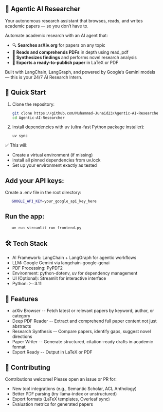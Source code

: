 ## 🧠 Agentic AI Researcher

Your autonomous research assistant that browses, reads, and writes academic papers — so you don’t have to.

Automate academic research with an AI agent that:

- 🔍 **Searches arXiv.org** for papers on any topic
- 📖 **Reads and comprehends PDFs** in depth using read_pdf
- 🧪 **Synthesizes findings** and performs novel research analysis
- 📄 **Exports a ready-to-publish paper** in LaTeX or PDF

Built with LangChain, LangGraph, and powered by Google’s Gemini models — this is your 24/7 AI Research Intern.

## 🚀 Quick Start

1. Clone the repository:

   ```bash
   git clone https://github.com/Muhammad-Junaid23/Agentic-AI-Researcher.git
   cd Agentic-AI-Researcher
   ```

2. Install dependencies with uv (ultra-fast Python package installer):

   ```bash
   uv sync
   ```

✅ This will:

- Create a virtual environment (if missing)
- Install all pinned dependencies from uv.lock
- Set up your environment exactly as tested

## Add your API keys:

Create a .env file in the root directory:

```bash
   GOOGLE_API_KEY=your_google_api_key_here
```

## Run the app:

```bash
   uv run streamlit run frontend.py
```

## 🛠️ Tech Stack

- AI Framework: LangChain + LangGraph for agentic workflows
- LLM: Google Gemini via langchain-google-genai
- PDF Processing: PyPDF2
- Environment: python-dotenv, uv for dependency management
- UI (Optional): Streamlit for interactive interface
- Python: >=3.11

## 🎯 Features

- arXiv Browser --
  Fetch latest or relevant papers by keyword, author, or category
- Deep PDF Reader --
  Extract and comprehend full paper content not just abstracts
- Research Synthesis --
  Compare papers, identify gaps, suggest novel directions
- Paper Writer --
  Generate structured, citation-ready drafts in academic format
- Export Ready --
  Output in LaTeX or PDF

## 🤝 Contributing

Contributions welcome! Please open an issue or PR for:

- New tool integrations (e.g., Semantic Scholar, ACL Anthology)
- Better PDF parsing (try llama-index or unstructured)
- Export formats (LaTeX templates, Overleaf sync)
- Evaluation metrics for generated papers
